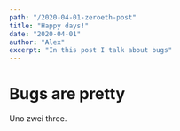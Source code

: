 ```yaml
---
path: "/2020-04-01-zeroeth-post"
title: "Happy days!"
date: "2020-04-01"
author: "Alex"
excerpt: "In this post I talk about bugs"
---
```


# Bugs are pretty

Uno zwei three.
